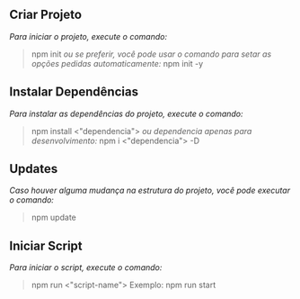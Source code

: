 ## Criar Projeto
*Para iniciar o projeto, execute o comando:*
> npm init
*ou se preferir, você pode usar o comando para setar as opções pedidas automaticamente:*
> npm init -y

## Instalar Dependências
*Para instalar as dependências do projeto, execute o comando:*
> npm install <"dependencia">
*ou dependencia apenas para desenvolvimento:*
> npm i <"dependencia"> -D

## Updates
*Caso houver alguma mudança na estrutura do projeto, você pode executar o comando:*
> npm update

## Iniciar Script
*Para iniciar o script, execute o comando:*
> npm run <"script-name">
> Exemplo: npm run start